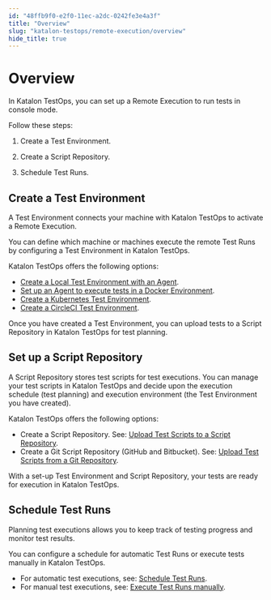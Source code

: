 ```yaml
---
id: "48ffb9f0-e2f0-11ec-a2dc-0242fe3e4a3f"
title: "Overview"
slug: "katalon-testops/remote-execution/overview"
hide_title: true
---
```


# <a id="id" class="anchor_top_offset"/><a id="ariaid-title1" class="anchor_top_offset"/>Overview

<p xmlns="http://www.w3.org/1999/xhtml" className="p">In Katalon TestOps, you can set up a Remote Execution to run   tests in console mode.</p> 
<div xmlns="http://www.w3.org/1999/xhtml" className="p">Follow these steps: <ol className="ol"><li className="li"><p className="p">Create a Test Environment.</p></li><li className="li"><p className="p">Create a Script Repository.</p></li><li className="li"><p className="p">Schedule Test Runs.</p></li></ol></div>
    

## <a id="id_1" class="anchor_top_offset"/>Create a Test Environment

    
      
<p xmlns="http://www.w3.org/1999/xhtml" className="p">A Test Environment connects your machine with Katalon TestOps to   activate a Remote Execution.</p> 
      
<p xmlns="http://www.w3.org/1999/xhtml" className="p">You can define which machine or machines execute the remote Test   Runs by configuring a Test Environment in Katalon TestOps.</p> 
      
<p xmlns="http://www.w3.org/1999/xhtml" className="p">Katalon TestOps offers the following options:</p> 
      
<ul xmlns="http://www.w3.org/1999/xhtml" className="ul">   <li className="li">     <a className="xref" href="/docs/legacy/katalon-testops/remote-execution/local-test-environments/create-a-local-test-environment-with-an-agent">Create       a Local Test Environment with an Agent</a>.</li>   <li className="li">     <a className="xref" href="/docs/legacy/katalon-testops/remote-execution/docker-test-environments">Set       up an Agent to execute tests in a Docker Environment</a>.</li>   <li className="li">     <a className="xref" href="/docs/legacy/katalon-testops/remote-execution/kubernetes-test-environments">Create       a Kubernetes Test Environment</a>.</li>   <li className="li">     <a className="xref" href="/docs/legacy/katalon-testops/remote-execution/circleci-test-environments">Create       a CircleCI Test Environment</a>.</li> </ul> 
      
<p xmlns="http://www.w3.org/1999/xhtml" className="p">Once you have created a Test Environment, you can upload tests   to a Script Repository in Katalon TestOps for test planning.</p> 
    
  
    

## <a id="id_2" class="anchor_top_offset"/>Set up a Script Repository

    
      
<p xmlns="http://www.w3.org/1999/xhtml" className="p">A Script Repository stores test scripts for test executions. You   can manage your test scripts in Katalon TestOps and decide upon the   execution schedule (test planning) and execution environment (the   Test Environment you have created).</p> 
      
<p xmlns="http://www.w3.org/1999/xhtml" className="p">Katalon TestOps offers the following options:</p> 
      
<ul xmlns="http://www.w3.org/1999/xhtml" className="ul">   <li className="li">Create a Script Repository. See: <a className="xref" href="/docs/legacy/katalon-testops/remote-execution/script-repository/upload-test-scripts-to-a-script-repository">Upload       Test Scripts to a Script Repository</a>.</li>   <li className="li">Create a Git Script Repository (GitHub and Bitbucket). See: <a className="xref" href="/docs/legacy/katalon-testops/remote-execution/script-repository/upload-test-scripts-from-a-git-repository">Upload       Test Scripts from a Git Repository</a>.</li> </ul> 
      
<p xmlns="http://www.w3.org/1999/xhtml" className="p">With a set-up Test Environment and Script Repository, your tests   are ready for execution in Katalon TestOps.</p> 
    
  
    

## <a id="id_3" class="anchor_top_offset"/>Schedule Test Runs

    
      
<p xmlns="http://www.w3.org/1999/xhtml" className="p">Planning test executions allows you to keep track of testing   progress and monitor test results.</p> 
      
<p xmlns="http://www.w3.org/1999/xhtml" className="p">You can configure a schedule for automatic Test Runs or execute   tests manually in Katalon TestOps.</p> 
      
<ul xmlns="http://www.w3.org/1999/xhtml" className="ul">   <li className="li">For automatic test executions, see: <a className="xref" href="/docs/legacy/katalon-testops/test-planning/schedules/schedule-test-runs">Schedule       Test Runs</a>.</li>   <li className="li">For manual test executions, see: <a className="xref" href="/docs/legacy/katalon-testops/test-planning/schedules/execute-test-runs-manually">Execute       Test Runs manually</a>.</li> </ul> 
    
  

